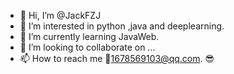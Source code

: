 - 👋 Hi, I’m @JackFZJ
- 👀 I’m interested in python ,java and deeplearning.
- 🌱 I’m currently learning JavaWeb.
- 💞️ I’m looking to collaborate on ...
- 📫 How to reach me :email:1678569103@qq.com. 😎

<!---
JackFZJ/JackFZJ is a ✨ special ✨ repository because its `README.md` (this file) appears on your GitHub profile.
You can click the Preview link to take a look at your changes.
--->
